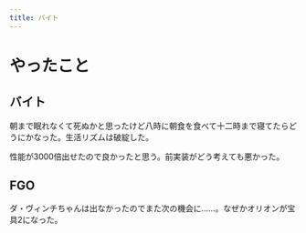```yaml
---
title: バイト
---
```


# やったこと

## バイト

朝まで眠れなくて死ぬかと思ったけど八時に朝食を食べて十二時まで寝てたらどうにかなった。生活リズムは破綻した。

性能が3000倍出せたので良かったと思う。前実装がどう考えても悪かった。

## FGO

ダ・ヴィンチちゃんは出なかったのでまた次の機会に……。なぜかオリオンが宝具2になった。
